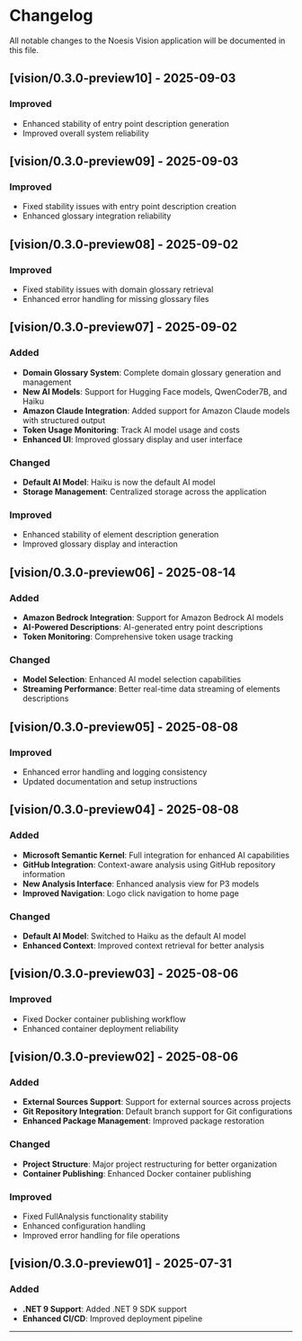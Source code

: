 # Changelog

All notable changes to the Noesis Vision application will be documented in this file.

## [vision/0.3.0-preview10] - 2025-09-03

### Improved
- Enhanced stability of entry point description generation
- Improved overall system reliability

## [vision/0.3.0-preview09] - 2025-09-03

### Improved
- Fixed stability issues with entry point description creation
- Enhanced glossary integration reliability

## [vision/0.3.0-preview08] - 2025-09-02

### Improved
- Fixed stability issues with domain glossary retrieval
- Enhanced error handling for missing glossary files

## [vision/0.3.0-preview07] - 2025-09-02

### Added
- **Domain Glossary System**: Complete domain glossary generation and management
- **New AI Models**: Support for Hugging Face models, QwenCoder7B, and Haiku
- **Amazon Claude Integration**: Added support for Amazon Claude models with structured output
- **Token Usage Monitoring**: Track AI model usage and costs
- **Enhanced UI**: Improved glossary display and user interface

### Changed
- **Default AI Model**: Haiku is now the default AI model
- **Storage Management**: Centralized storage across the application

### Improved
- Enhanced stability of element description generation
- Improved glossary display and interaction

## [vision/0.3.0-preview06] - 2025-08-14

### Added
- **Amazon Bedrock Integration**: Support for Amazon Bedrock AI models
- **AI-Powered Descriptions**: AI-generated entry point descriptions
- **Token Monitoring**: Comprehensive token usage tracking

### Changed
- **Model Selection**: Enhanced AI model selection capabilities
- **Streaming Performance**: Better real-time data streaming of elements descriptions

## [vision/0.3.0-preview05] - 2025-08-08

### Improved
- Enhanced error handling and logging consistency
- Updated documentation and setup instructions

## [vision/0.3.0-preview04] - 2025-08-08

### Added
- **Microsoft Semantic Kernel**: Full integration for enhanced AI capabilities
- **GitHub Integration**: Context-aware analysis using GitHub repository information
- **New Analysis Interface**: Enhanced analysis view for P3 models
- **Improved Navigation**: Logo click navigation to home page

### Changed
- **Default AI Model**: Switched to Haiku as the default AI model
- **Enhanced Context**: Improved context retrieval for better analysis

## [vision/0.3.0-preview03] - 2025-08-06

### Improved
- Fixed Docker container publishing workflow
- Enhanced container deployment reliability

## [vision/0.3.0-preview02] - 2025-08-06

### Added
- **External Sources Support**: Support for external sources across projects
- **Git Repository Integration**: Default branch support for Git configurations
- **Enhanced Package Management**: Improved package restoration

### Changed
- **Project Structure**: Major project restructuring for better organization
- **Container Publishing**: Enhanced Docker container publishing

### Improved
- Fixed FullAnalysis functionality stability
- Enhanced configuration handling
- Improved error handling for file operations

## [vision/0.3.0-preview01] - 2025-07-31

### Added
- **.NET 9 Support**: Added .NET 9 SDK support
- **Enhanced CI/CD**: Improved deployment pipeline

---


